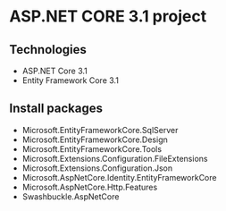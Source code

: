 # ASP.NET CORE 3.1 project
## Technologies
- ASP.NET Core 3.1
- Entity Framework Core 3.1
## Install packages
- Microsoft.EntityFrameworkCore.SqlServer
- Microsoft.EntityFrameworkCore.Design
- Microsoft.EntityFrameworkCore.Tools
- Microsoft.Extensions.Configuration.FileExtensions
- Microsoft.Extensions.Configuration.Json
- Microsoft.AspNetCore.Identity.EntityFrameworkCore
- Microsoft.AspNetCore.Http.Features
- Swashbuckle.AspNetCore